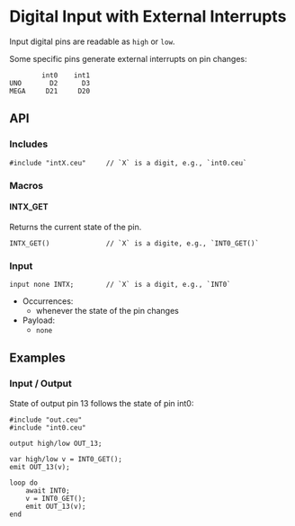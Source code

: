 # Digital Input with External Interrupts

Input digital pins are readable as `high` or `low`.

Some specific pins generate external interrupts on pin changes:

```
        int0    int1
UNO       D2      D3
MEGA     D21     D20
```

## API

### Includes

```
#include "intX.ceu"     // `X` is a digit, e.g., `int0.ceu`
```

### Macros

#### INTX_GET

Returns the current state of the pin.

```
INTX_GET()              // `X` is a digite, e.g., `INT0_GET()`
```

### Input

```
input none INTX;        // `X` is a digit, e.g., `INT0`
```

- Occurrences:
    - whenever the state of the pin changes
- Payload:
    - `none`

## Examples

### Input / Output

State of output pin 13 follows the state of pin int0:

```
#include "out.ceu"
#include "int0.ceu"

output high/low OUT_13;

var high/low v = INT0_GET();
emit OUT_13(v);

loop do
    await INT0;
    v = INT0_GET();
    emit OUT_13(v);
end
```
